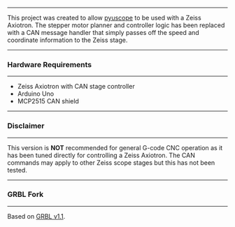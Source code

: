 ### 
 
***

This project was created to allow [pyuscope](https://github.com/Labsmore/pyuscope) to be used with a Zeiss Axiotron. The stepper motor planner and controller logic has been replaced with a CAN message handler that simply passes off the speed and coordinate information to the Zeiss stage. 

*** 

### Hardware Requirements

***

- Zeiss Axiotron with CAN stage controller  
- Arduino Uno 
- MCP2515 CAN shield 

*** 

### Disclaimer 

***

This version is **NOT** recommended for general G-code CNC operation as it has been tuned directly for controlling a Zeiss Axiotron. The CAN commands may apply to other Zeiss scope stages but this has not been tested. 

***

### GRBL Fork

*** 

Based on [GRBL v1.1](https://github.com/grbl/grbl). 

